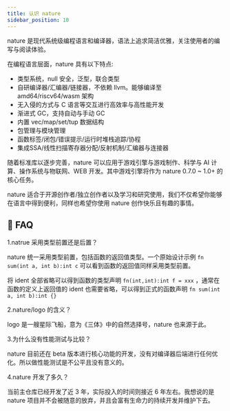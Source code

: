 ```yaml
---
title: 认识 nature
sidebar_position: 10
---
```


nature 是现代系统级编程语言和编译器，语法上追求简洁优雅，关注使用者的编写与阅读体验。
  
在编程语言层面，nature 具有以下特点:  
  
- 类型系统，null 安全，泛型，联合类型
- 自研编译器/汇编器/链接器，不依赖 llvm。能够编译至 amd64/riscv64/wasm 架构
- 无入侵的方式与 C 语言等交互进行高效率与高性能开发
- 渐进式 GC，支持自动与手动 GC
- 内置 vec/map/set/tup 数据结构
- 包管理与模块管理
- 函数标签/闭包/错误提示/运行时堆栈追踪/协程
- 集成SSA/线性扫描寄存器分配/反射机制/汇编器与连接器
  
随着标准库以逐步完善，nature 可以应用于游戏引擎与游戏制作、科学与 AI 计算、操作系统与物联网、WEB 开发。其中游戏引擎将作为 nature 0.7.0 ~ 1.0+ 的核心任务。  
  
nature 适合于开源创作者/独立创作者以及学习和研究使用，我们不仅希望你能够在语言中得到便利，同样也希望你使用 nature 创作快乐且有趣的事情。  


## 📌 FAQ  
  
  
1.natrue 采用类型前置还是后置？

nature 统一采用类型前置，包括函数的返回值类型。一个原始设计示例 `fn sum(int a, int b):int c` 可以看到函数的返回值同样采用类型前置。

将 ident 全部省略可以得到函数的类型声明 `fn(int,int):int f = xxx` ，通常在函数的定义上返回值的 ident 也需要省略，可以得到正式的函数声明 `fn sum(int a, int b):int {}`
  
2.nature/logo 的含义？  
  
logo 是一艘星际飞船，意为《三体》中的自然选择号，nature 也来源于此。
  
3.为什么没有性能测试与比较？
  
nature 目前还在 beta 版本进行核心功能的开发，没有对编译器后端进行任何优化。所以做性能测试是不公平且没有意义的。

4.nature 开发了多久？

当前主仓库已经开发了近 3 年，实际投入的时间则接近 6 年左右。我想说的是 nature 项目并不会被随意的放弃，并且会富有生命力的持续开发并维护下去。